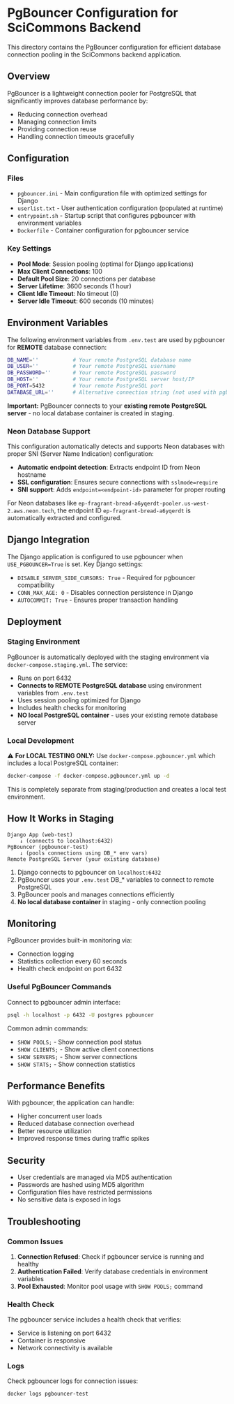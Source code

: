 # PgBouncer Configuration for SciCommons Backend

This directory contains the PgBouncer configuration for efficient database connection pooling in the SciCommons backend application.

## Overview

PgBouncer is a lightweight connection pooler for PostgreSQL that significantly improves database performance by:
- Reducing connection overhead
- Managing connection limits
- Providing connection reuse
- Handling connection timeouts gracefully

## Configuration

### Files

- `pgbouncer.ini` - Main configuration file with optimized settings for Django
- `userlist.txt` - User authentication configuration (populated at runtime)
- `entrypoint.sh` - Startup script that configures pgbouncer with environment variables
- `Dockerfile` - Container configuration for pgbouncer service

### Key Settings

- **Pool Mode**: Session pooling (optimal for Django applications)
- **Max Client Connections**: 100
- **Default Pool Size**: 20 connections per database
- **Server Lifetime**: 3600 seconds (1 hour)
- **Client Idle Timeout**: No timeout (0)
- **Server Idle Timeout**: 600 seconds (10 minutes)

## Environment Variables

The following environment variables from `.env.test` are used by pgbouncer for **REMOTE** database connection:

```bash
DB_NAME=''           # Your remote PostgreSQL database name
DB_USER=''           # Your remote PostgreSQL username  
DB_PASSWORD=''       # Your remote PostgreSQL password
DB_HOST=''           # Your remote PostgreSQL server host/IP
DB_PORT=5432         # Your remote PostgreSQL port
DATABASE_URL=''      # Alternative connection string (not used with pgbouncer)
```

**Important:** PgBouncer connects to your **existing remote PostgreSQL server** - no local database container is created in staging.

### **Neon Database Support**

This configuration automatically detects and supports Neon databases with proper SNI (Server Name Indication) configuration:

- **Automatic endpoint detection**: Extracts endpoint ID from Neon hostname
- **SSL configuration**: Ensures secure connections with `sslmode=require`
- **SNI support**: Adds `endpoint=<endpoint-id>` parameter for proper routing

For Neon databases like `ep-fragrant-bread-a6yqerdt-pooler.us-west-2.aws.neon.tech`, the endpoint ID `ep-fragrant-bread-a6yqerdt` is automatically extracted and configured.

## Django Integration

The Django application is configured to use pgbouncer when `USE_PGBOUNCER=True` is set. Key Django settings:

- `DISABLE_SERVER_SIDE_CURSORS: True` - Required for pgbouncer compatibility
- `CONN_MAX_AGE: 0` - Disables connection persistence in Django
- `AUTOCOMMIT: True` - Ensures proper transaction handling

## Deployment

### Staging Environment

PgBouncer is automatically deployed with the staging environment via `docker-compose.staging.yml`. The service:

- Runs on port 6432
- **Connects to REMOTE PostgreSQL database** using environment variables from `.env.test`
- Uses session pooling optimized for Django
- Includes health checks for monitoring
- **NO local PostgreSQL container** - uses your existing remote database server

### Local Development

⚠️  **For LOCAL TESTING ONLY:** Use `docker-compose.pgbouncer.yml` which includes a local PostgreSQL container:

```bash
docker-compose -f docker-compose.pgbouncer.yml up -d
```

This is completely separate from staging/production and creates a local test environment.

## How It Works in Staging

```
Django App (web-test) 
    ↓ (connects to localhost:6432)
PgBouncer (pgbouncer-test)
    ↓ (pools connections using DB_* env vars)
Remote PostgreSQL Server (your existing database)
```

1. Django connects to pgbouncer on `localhost:6432`
2. PgBouncer uses your `.env.test` DB_* variables to connect to remote PostgreSQL
3. PgBouncer pools and manages connections efficiently
4. **No local database container** in staging - only connection pooling

## Monitoring

PgBouncer provides built-in monitoring via:

- Connection logging
- Statistics collection every 60 seconds
- Health check endpoint on port 6432

### Useful PgBouncer Commands

Connect to pgbouncer admin interface:
```bash
psql -h localhost -p 6432 -U postgres pgbouncer
```

Common admin commands:
- `SHOW POOLS;` - Show connection pool status
- `SHOW CLIENTS;` - Show active client connections
- `SHOW SERVERS;` - Show server connections
- `SHOW STATS;` - Show connection statistics

## Performance Benefits

With pgbouncer, the application can handle:
- Higher concurrent user loads
- Reduced database connection overhead
- Better resource utilization
- Improved response times during traffic spikes

## Security

- User credentials are managed via MD5 authentication
- Passwords are hashed using MD5 algorithm
- Configuration files have restricted permissions
- No sensitive data is exposed in logs

## Troubleshooting

### Common Issues

1. **Connection Refused**: Check if pgbouncer service is running and healthy
2. **Authentication Failed**: Verify database credentials in environment variables
3. **Pool Exhausted**: Monitor pool usage with `SHOW POOLS;` command

### Health Check

The pgbouncer service includes a health check that verifies:
- Service is listening on port 6432
- Container is responsive
- Network connectivity is available

### Logs

Check pgbouncer logs for connection issues:
```bash
docker logs pgbouncer-test
```